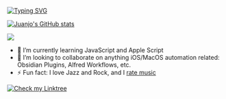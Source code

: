 [![Typing SVG](https://readme-typing-svg.demolab.com?font=Montserrat&pause=1000&color=000000&random=false&width=435&lines=Hi!+I'm+Juanjo)](https://git.io/typing-svg)

[![Juanjo's GitHub stats](https://github-readme-stats.vercel.app/api?username=jjdiazo1)](https://github.com/anuraghazra/github-readme-stats)

<image src="https://github-readme-stats.vercel.app/api/top-langs?username=jjdiazo1&layout=compact&show_icons=true" />

- 🌱 I’m currently learning JavaScript and Apple Script
- 👯 I’m looking to collaborate on anything iOS/MacOS automation related: Obsidian Plugins, Alfred Workflows, etc.
- ⚡ Fun fact: I love Jazz and Rock, and I [rate music](https://rateyourmusic.com/~whosjuanjo)

<div>
<a href="https://linktr.ee/whosjuanjo">
<img src="https://img.shields.io/badge/More_here:-Linktree-blue" alt="Check my Linktree">
</a>
  
<!--

Here are some ideas to get you started:
- 🌱 I’m currently learning ...
- 👯 I’m looking to collaborate on ...
- 🤔 I’m looking for help with ...
- 💬 Ask me about ...
- 📫 How to reach me: ...
- 😄 Pronouns: ...
- ⚡ Fun fact: ...
-->
